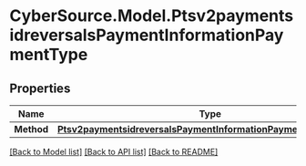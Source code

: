 # CyberSource.Model.Ptsv2paymentsidreversalsPaymentInformationPaymentType
## Properties

Name | Type | Description | Notes
------------ | ------------- | ------------- | -------------
**Method** | [**Ptsv2paymentsidreversalsPaymentInformationPaymentTypeMethod**](Ptsv2paymentsidreversalsPaymentInformationPaymentTypeMethod.md) |  | [optional] 

[[Back to Model list]](../README.md#documentation-for-models) [[Back to API list]](../README.md#documentation-for-api-endpoints) [[Back to README]](../README.md)

